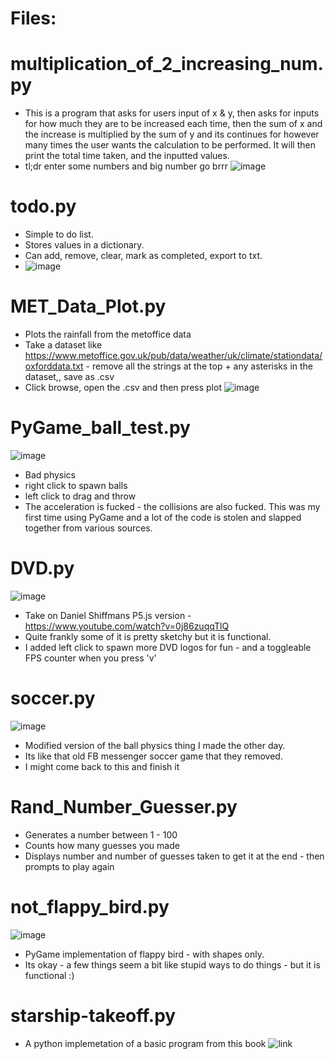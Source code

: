 # Files:

# multiplication_of_2_increasing_num.py

- This is a program that asks for users input of x & y, then asks for inputs for how much they are to be increased each time, then the sum of x and the increase is multiplied by the sum of y and its continues for however many times the user wants the calculation to be performed. It will then print the total time taken, and the inputted values.
- tl;dr enter some numbers and big number go brrr
![image](https://github.com/kona-13/Random_Python/assets/77511759/a208c5d9-a26f-4ac2-a196-ef256f8e11d6)


# todo.py

- Simple to do list.
- Stores values in a dictionary.
- Can add, remove, clear, mark as completed, export to txt.
- ![image](https://github.com/kona-13/Random_Python/assets/77511759/2a864d2c-9801-4b6c-a18a-9f3713a41a3f)


# MET_Data_Plot.py

- Plots the rainfall from the metoffice data
- Take a dataset like https://www.metoffice.gov.uk/pub/data/weather/uk/climate/stationdata/oxforddata.txt - remove all the strings at the top + any asterisks in the dataset,, save as .csv
- Click browse, open the .csv and then press plot
![image](https://github.com/kona-13/Random_Python/assets/77511759/24c3c82a-9081-4c1e-af4a-8ce12e95fd1a)


# PyGame_ball_test.py
![image](https://github.com/kona-13/Random_Python/assets/77511759/69c5605a-aaba-4eb7-8aee-ba10e21ebded)


- Bad physics
- right click to spawn balls
- left click to drag and throw
- The acceleration is fucked - the collisions are also fucked. This was my first time using PyGame and a lot of the code is stolen and slapped together from various sources.

# DVD.py
![image](https://github.com/kona-13/Python_Challenges/assets/77511759/42d1e922-2611-49ef-9252-0401391c582d)

- Take on Daniel Shiffmans P5.js version - https://www.youtube.com/watch?v=0j86zuqqTlQ
- Quite frankly some of it is pretty sketchy but it is functional.
- I added left click to spawn more DVD logos for fun - and a toggleable FPS counter when you press 'v'

# soccer.py
![image](https://github.com/kona-13/Python_Challenges/assets/77511759/451ceca7-c910-4940-ae55-e4875d3f8e03)

- Modified version of the ball physics thing I made the other day.
- Its like that old FB messenger soccer game that they removed.
- I might come back to this and finish it

# Rand_Number_Guesser.py
- Generates a number between 1 - 100
- Counts how many guesses you made
- Displays number and number of guesses taken to get it at the end - then prompts to play again

# not_flappy_bird.py
![image](https://github.com/kona-13/Python_Challenges/assets/77511759/b1e951fd-2046-4426-a0d7-6e269aaf7985)
- PyGame implementation of flappy bird - with shapes only.
- Its okay - a few things seem a bit like stupid ways to do things - but it is functional :)

# starship-takeoff.py
- A python implemetation of a basic program from this book ![link](https://drive.google.com/file/d/0Bxv0SsvibDMTNlMwTi1PTlVxc2M/view?resourcekey=0-kaU6eyAmIVhT3_H8RkHfHA)
